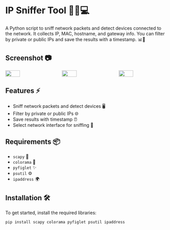 # IP Sniffer Tool 🕵️‍♂️💻

A Python script to sniff network packets and detect devices connected to the network. It collects IP, MAC, hostname, and gateway info. You can filter by private or public IPs and save the results with a timestamp. 📊💾

## Screenshot 📷

<div style="display: flex; justify-content: space-between;">
  <img src="https://github.com/user-attachments/assets/4cf7e271-eda2-4af4-84fb-38ad62eddc40" width="30%" />
  <img src="https://github.com/user-attachments/assets/f4a62ec1-e011-452e-b814-832c9e32c196" width="30%" />
  <img src="https://github.com/user-attachments/assets/3db4e585-f3d3-411a-bd51-cab0f27b040c" width="30%" />
</div>

## Features ⚡
- Sniff network packets and detect devices 🖥️
- Filter by private or public IPs 🌐
- Save results with timestamp ⏰
- Select network interface for sniffing 🔌

## Requirements 📦
- `scapy` 📡
- `colorama` 🎨
- `pyfiglet` ✨
- `psutil` ⚙️
- `ipaddress` 🌍

## Installation 🛠️

To get started, install the required libraries:

```bash
pip install scapy colorama pyfiglet psutil ipaddress
